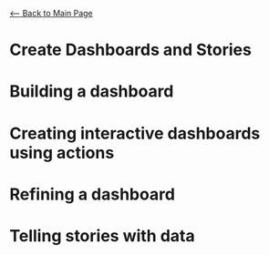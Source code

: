 [<-- Back to Main Page](README.md)
# Create Dashboards and Stories


# Building a dashboard
# Creating interactive dashboards using actions
# Refining a dashboard
# Telling stories with data
